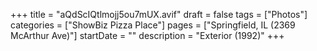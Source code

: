 +++
title = "aQdScIQtlmojj5ou7mUX.avif"
draft = false
tags = ["Photos"]
categories = ["ShowBiz Pizza Place"]
pages = ["Springfield, IL (2369 McArthur Ave)"]
startDate = ""
description = "Exterior (1992)"
+++
